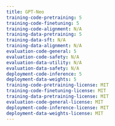 ```yaml
---
title: GPT-Neo
training-code-pretraining: 5
training-code-finetuning: 5
training-code-alignment: N/A
training-data-pretraining: 5
training-data-sft: N/A
training-data-alignment: N/A
evaluation-code-general: 5
evaluation-code-safety: N/A
evaluation-data-utility: N/A
evaluation-data-safety: N/A
deployment-code-inference: 5
deployment-data-weights: 5
training-code-pretraining-license: MIT
training-code-finetuning-license: MIT
training-data-pretraining-license: MIT
evaluation-code-general-license: MIT
deployment-code-inference-license: MIT
deployment-data-weights-license: MIT
---
```

